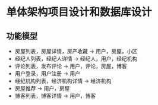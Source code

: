 # 单体架构项目设计和数据库设计

## 功能模型
* 房屋列表，房屋详情，房产收藏  -> 用户，房屋，小区
* 经纪人列表，经纪人详情       ->  经纪人，用户，经纪机构
* 评论列表，发布评论           -> 用户，评论，房屋，博客
* 用户登录，用户注册           -> 用户
* 经纪机构列表，经济机构详情    -> 经济机构
* 房屋推荐                    -> 用户，房屋
* 博客列表，博客详情           -> 用户，博客